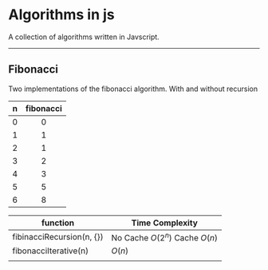 # Algorithms in js

A collection of algorithms written in Javscript.

---
## Fibonacci
Two implementations of the fibonacci algorithm. With and without recursion

|n|fibonacci|
|:-:|:-:|
|0|0|
|1|1|
|2|1|
|3|2|
|4|3|
|5|5|
|6|8|

|function|Time Complexity|
|---|---|
| fibinacciRecursion(n, {}) | No Cache $O(2^n)$ Cache $O(n)$ |
| fibonacciIterative(n) | $O(n)$ | 
|||

